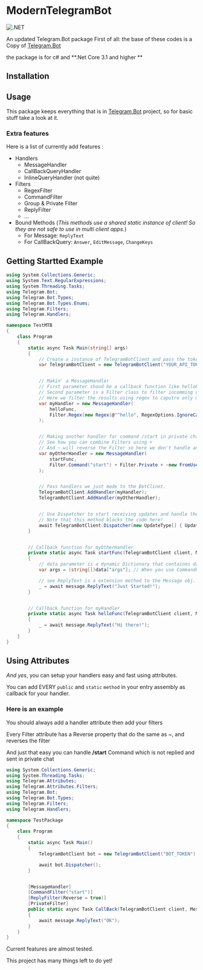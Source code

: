# ModernTelegramBot 

![.NET](https://github.com/immmdreza/ModernTelegramBot/workflows/.NET/badge.svg)

An updated Telegram.Bot package
First of all: the base of these codes is a Copy of [Telegram.Bot](https://github.com/TelegramBots/Telegram.Bot)

the package is for c# and **.Net Core 3.1 and higher **

## Installation 


## Usage
This package keeps everything that is in [Telegram.Bot](https://github.com/TelegramBots/Telegram.Bot) project, so for basic stuff take a look at it.

### Extra features 
Here is a list of currently add features :
  - Handlers
    - MessageHandler
    - CallBackQueryHandler
    - InlineQueryHandler (not quite)
  - Filters
    - RegexFilter
    - CommandFilter
    - Group & Private Filter
    - ReplyFilter
    - ...
  - Bound Methods (_This methods use a shared static instance of client! So they are not safe to use in multi client apps._)
    - For Message: `ReplyText`
    - For CallBackQuery: `Answer`, `EditMessage`, `ChangeKeys`
    
## Getting Startted Example

```cs
using System.Collections.Generic;
using System.Text.RegularExpressions;
using System.Threading.Tasks;
using Telegram.Bot;
using Telegram.Bot.Types;
using Telegram.Bot.Types.Enums;
using Telegram.Filters;
using Telegram.Handlers;

namespace TestMTB
{
    class Program
    {
        static async Task Main(string[] args)
        {
            // Create a instance of TelegramBotClient and pass the token you got from @BotFather
            var TelegramBotClient = new TelegramBotClient("YOUR_API_TOKEN");


            // Makin' a MessageHandler
            // First parameter shoud be a callback function like helloFunc here
            // Second parameter is a Filter class to filter incomming updates for this handler
            // Here we filter the results using regex to caputre only messages starting with Hello.
            var myHandler = new MessageHandler(
                helloFunc, 
                Filter.Regex(new Regex(@"^hello", RegexOptions.IgnoreCase))
            );


            // Making another handler for command /start in private chat only.
            // See how you can combine Filters using +
            // And ~ will reverse the Filter so here we don't handle any messages from '1234577'
            var myOtherHandler = new MessageHandler(
                startFunc,
                Filter.Command("start") + Filter.Private + ~new FromUsersFilter(1234577)
            );


            // Pass handlers we just made to the BotClinet.
            TelegramBotClient.AddHandler(myHandler);
            TelegramBotClient.AddHandler(myOtherHandler);


            // Use Dispatcher to start receiving updates and handle them
            // Note that this method blocks the code here!
            await TelegramBotClient.Dispatcher(new UpdateType[] { UpdateType.Message });
        }


        // Callback function for myOtherHandler
        private static async Task startFunc(TelegramBotClient client, Message message, Dictionary<string, dynamic> data)
        {
            // data parameter is a dynamic Dictionary that containes data depending on your filters
            var args = (string[])data["args"]; // When you use CommandFilter you have args in data Dictionary

            // see ReplyText is a extension method to the Message obj.
            _ = await message.ReplyText("Just Started!");
        }


        // Callback function for myHandler
        private static async Task helloFunc(TelegramBotClient client, Message message, Dictionary<string, dynamic> data)
        {
            _ = await message.ReplyText("Hi there!");
        }
    }
}
```

## Using Attributes
*And yes*, you can setup your handlers easy and fast using attributes.

You can add EVERY `public` and `static` `method` in your entry assembly as callback for your handler.

### Here is an example

You should always add a handler attribute then add your filters

Every Filter attribute has a Reverse property that do the same as ~, and reverses the filter

And just that easy you can handle __/start__ Command which is not replied and sent in private chat

```cs
using System.Collections.Generic;
using System.Threading.Tasks;
using Telegram.Attributes;
using Telegram.Attributes.Filters;
using Telegram.Bot;
using Telegram.Bot.Types;
using Telegram.Filters;
using Telegram.Handlers;

namespace TestPackage
{
    class Program
    {
        static async Task Main()
        {
            TelegramBotClient bot = new TelegramBotClient("BOT_TOKEN");

            await bot.Dispatcher();
        }


        [MessageHandler]
        [CommandFilter("start")]
        [ReplyFilter(Reverse = true)]
        [PrivateFilter]
        public static async Task CallBack(TelegramBotClient client, Message message, Dictionary<string, dynamic> data)
        {
            await message.ReplyText("OK");
        }
    }
}
```


Current features are almost tested.

This project has many things left to do yet!

    

